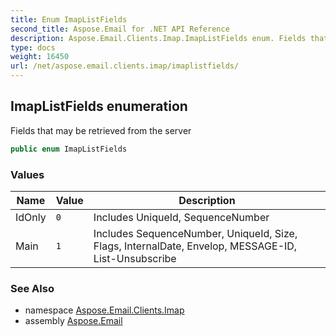 ```yaml
---
title: Enum ImapListFields
second_title: Aspose.Email for .NET API Reference
description: Aspose.Email.Clients.Imap.ImapListFields enum. Fields that may be retrieved from the server
type: docs
weight: 16450
url: /net/aspose.email.clients.imap/imaplistfields/
---
```

## ImapListFields enumeration

Fields that may be retrieved from the server

```csharp
public enum ImapListFields
```

### Values

| Name | Value | Description |
| --- | --- | --- |
| IdOnly | `0` | Includes UniqueId, SequenceNumber |
| Main | `1` | Includes SequenceNumber, UniqueId, Size, Flags, InternalDate, Envelop, MESSAGE-ID, List-Unsubscribe |

### See Also

* namespace [Aspose.Email.Clients.Imap](../../aspose.email.clients.imap/)
* assembly [Aspose.Email](../../)


